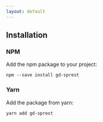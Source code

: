 ```yaml
---
layout: default
---
```

## Installation
### NPM
Add the npm package to your project:
```
npm --save install gd-sprest
```

### Yarn
Add the package from yarn:
```
yarn add gd-sprest
```